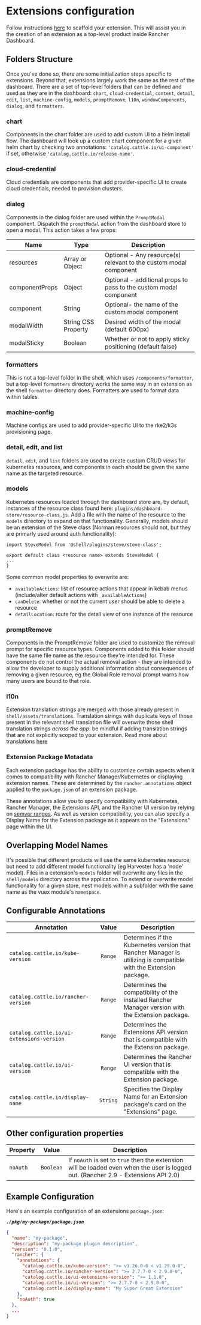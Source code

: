 # Extensions configuration

Follow instructions [here](./extensions-getting-started.md) to scaffold your extension. This will assist you in the creation of an extension as a top-level product inside Rancher Dashboard.

## Folders Structure

Once you've done so, there are some initialization steps specific to extensions. Beyond that, extensions largely work the same as the rest of the dashboard. There are a set of top-level folders that can be defined and used as they are in the dashboard: `chart`, `cloud-credential`, `content`, `detail`, `edit`, `list`, `machine-config`, `models`, `promptRemove`, `l10n`, `windowComponents`, `dialog`, and `formatters`. 


### chart
Components in the chart folder are used to add custom UI to a helm install flow. The dashboard will look up a custom chart component for a given helm chart by checking two annotations: `'catalog.cattle.io/ui-component'` if set, otherwise `'catalog.cattle.io/release-name'`.

### cloud-credential
Cloud credentials are components that add provider-specific UI to create cloud credentials, needed to provision clusters.

### dialog
Components in the dialog folder are used within the `PromptModal` component. Dispatch the `promptModal` action from the dashboard store to open a modal. This action takes a few props:

|Name |Type |Description|
|---|---|---|
|resources| Array or Object| Optional - Any resource(s) relevant to the custom modal component |
|componentProps| Object | Optional - additional props to pass to the custom modal component |
|component| String | Optional- the name of the custom modal component|
|modalWidth| String CSS Property | Desired width of the modal (default 600px)|
|modalSticky| Boolean | Whether or not to apply sticky positioning (default false)| 

### formatters 
This is not a top-level folder in the shell, which uses `/components/formatter`, but a top-level `formatters` directory works the same way in an extension as the shell `formatter` directory does. Formatters are used to format data within tables.

### machine-config
Machine configs are used to add provider-specific UI to the rke2/k3s provisioning page.

### detail, edit, and list
`detail`, `edit`, and `list` folders are used to create custom CRUD views for kubernetes resources, and components in each should be given the same name as the targeted resource.

### models
Kubernetes resources loaded through the dashboard store are, by default, instances of the resource class found here: `plugins/dashboard-store/resource-class.js`. Add a file with the name of the resource to the `models` directory to expand on that functionality. Generally, models should be an extension of the Steve class (Norman resources should not, but they are primarly used around auth functionality):
```
import SteveModel from '@shell/plugins/steve/steve-class';

export default class <resource name> extends SteveModel {
...
}
```
Some common model properties to overwrite are:
* `availableActions`: list of resource actions that appear in kebab menus (include/alter default actions with `_availableActions`)
* `canDelete`: whether or not the current user should be able to delete a resource
* `detailLocation`: route for the detail view of one instance of the resource

### promptRemove
Components in the PromptRemove folder are used to customize the removal prompt for specific resource types. Components added to this folder should have the same file name as the resource they're intended for. These components do not control the actual removal action - they are intended to allow the developer to supply additional information about consequences of removing a given resource, eg the Global Role removal prompt warns how many users are bound to that role. 

### l10n
Extension translation strings are merged with those already present in `shell/assets/translations`. Translation strings with duplicate keys of those present in the relevant shell translation file will overwrite those shell translation strings _across the app_: be mindful if adding translation strings that are not explicitly scoped to your extension. Read more about translations [here](../extensions/advanced/localization.md)

### Extension Package Metadata

Each extension package has the ability to customize certain aspects when it comes to compatibility with Rancher Manager/Kubernetes or displaying extension names. These are determined by the `rancher.annotations` object applied to the `package.json` of an extension package.

These annotations allow you to specify compatibility with Kubernetes, Rancher Manager, the Extensions API, and the Rancher UI version by relying on [semver ranges](https://www.npmjs.com/package/semver/v/6.3.0#ranges). As well as version compatibility, you can also specify a Display Name for the Extension package as it appears on the "Extensions" page within the UI.


## Overlapping Model Names
It's possible that different products will use the same kubernetes resource, but need to add different model functionality (eg Harvester has a 'node' model). Files in a extension's `models` folder will overwrite any files in the `shell/models` directory across the application. To extend or overwrite model functionality for a given store, nest models within a subfolder with the same name as the vuex module's `namespace`.

## Configurable Annotations

| Annotation | Value | Description |
| ------ | :------: | --------------|
| `catalog.cattle.io/kube-version` | `Range` | Determines if the Kubernetes version that Rancher Manager is utilizing is compatible with the Extension package. |
| `catalog.cattle.io/rancher-version` | `Range` | Determines the compatibility of the installed Rancher Manager version with the Extension package. |
| `catalog.cattle.io/ui-extensions-version` | `Range` | Determines the Extensions API version that is compatible with the Extension package. |
| `catalog.cattle.io/ui-version` | `Range` | Determines the Rancher UI version that is compatible with the Extension package. |
| `catalog.cattle.io/display-name` | `String` | Specifies the Display Name for an Extension package's card on the "Extensions" page. |

## Other configuration properties
| Property | Value | Description |
| ------ | :------: | --------------|
| `noAuth` | `Boolean` | If `noAuth` is set to `true` then the extension will be loaded even when the user is logged out. (Rancher 2.9 - Extensions API 2.0) |

## Example Configuration

Here's an example configuration of an extensions `package.json`:

___`./pkg/my-package/package.json`___
```json
{
  "name": "my-package",
  "description": "my-package plugin description",
  "version": "0.1.0",
  "rancher": {
    "annotations": {
      "catalog.cattle.io/kube-version": ">= v1.26.0-0 < v1.29.0-0",
      "catalog.cattle.io/rancher-version": ">= 2.7.7-0 < 2.9.0-0",
      "catalog.cattle.io/ui-extensions-version": ">= 1.1.0",
      "catalog.cattle.io/ui-version": ">= 2.7.7-0 < 2.9.0-0",
      "catalog.cattle.io/display-name": "My Super Great Extension"
    },
    "noAuth": true
  },
  ...
}
```

